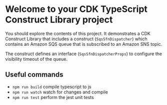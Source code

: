 # Welcome to your CDK TypeScript Construct Library project

You should explore the contents of this project. It demonstrates a CDK Construct Library that includes a construct (`SqsSfnDispatcher`)
which contains an Amazon SQS queue that is subscribed to an Amazon SNS topic.

The construct defines an interface (`SqsSfnDispatcherProps`) to configure the visibility timeout of the queue.

## Useful commands

* `npm run build`   compile typescript to js
* `npm run watch`   watch for changes and compile
* `npm run test`    perform the jest unit tests
